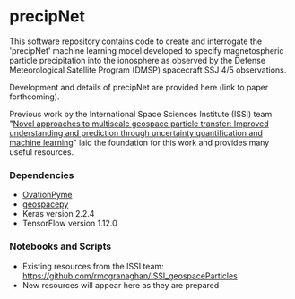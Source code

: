 # precipNet

This software repository contains code to create and interrogate the 'precipNet' machine learning model developed to specify magnetospheric particle precipitation into the ionosphere as observed by the Defense Meteorological Satellite Program (DMSP) spacecraft SSJ 4/5 observations. 

Development and details of precipNet are provided here (link to paper forthcoming). 

Previous work by the International Space Sciences Institute (ISSI) team "[Novel approaches to multiscale geospace particle transfer: Improved understanding and prediction through uncertainty quantification and machine learning](https://www.issibern.ch/teams/multigeopartransfer)" laid the foundation for this work and provides many useful resources.

### Dependencies
- [OvationPyme](https://github.com/lkilcommons/OvationPyme)
- [geospacepy](https://github.com/lkilcommons/geospacepy-lite)
- Keras version 2.2.4
- TensorFlow version 1.12.0

### Notebooks and Scripts
- Existing resources from the ISSI team: https://github.com/rmcgranaghan/ISSI_geospaceParticles
- New resources will appear here as they are prepared



